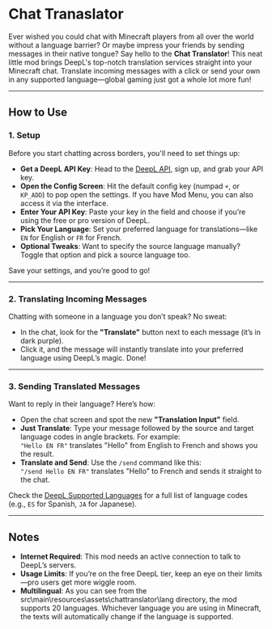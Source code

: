 # Chat Tranaslator

Ever wished you could chat with Minecraft players from all over the world without a language barrier? Or maybe impress your friends by sending messages in their native tongue? Say hello to the **Chat Translator**! This neat little mod brings DeepL's top-notch translation services straight into your Minecraft chat. Translate incoming messages with a click or send your own in any supported language—global gaming just got a whole lot more fun!

---

## How to Use

### 1. Setup
Before you start chatting across borders, you'll need to set things up:

- **Get a DeepL API Key**: Head to the [DeepL API](https://www.deepl.com/en/pro-api), sign up, and grab your API key.
- **Open the Config Screen**: Hit the default config key (numpad `+`, or `KP_ADD`) to pop open the settings. If you have Mod Menu, you can also access it via the interface.
- **Enter Your API Key**: Paste your key in the field and choose if you’re using the free or pro version of DeepL.
- **Pick Your Language**: Set your preferred language for translations—like `EN` for English or `FR` for French.
- **Optional Tweaks**: Want to specify the source language manually? Toggle that option and pick a source language too.

Save your settings, and you’re good to go!

---

### 2. Translating Incoming Messages
Chatting with someone in a language you don’t speak? No sweat:

- In the chat, look for the **"Translate"** button next to each message (it’s in dark purple).
- Click it, and the message will instantly translate into your preferred language using DeepL’s magic. Done!

---

### 3. Sending Translated Messages
Want to reply in their language? Here’s how:

- Open the chat screen and spot the new **"Translation Input"** field.
- **Just Translate**: Type your message followed by the source and target language codes in angle brackets. For example:  
  `"Hello EN FR"` translates "Hello" from English to French and shows you the result.
- **Translate and Send**: Use the `/send` command like this:  
  `"/send Hello EN FR"` translates "Hello" to French and sends it straight to the chat.

Check the [DeepL Supported Languages](https://developers.deepl.com/docs/getting-started/supported-languages) for a full list of language codes (e.g., `ES` for Spanish, `JA` for Japanese).

---

## Notes
- **Internet Required**: This mod needs an active connection to talk to DeepL’s servers.
- **Usage Limits**: If you’re on the free DeepL tier, keep an eye on their limits—pro users get more wiggle room.
- **Multilingual**: As you can see from the src\main\resources\assets\chattranslator\lang directory, the mod supports 20 languages. Whichever language you are using in Minecraft, the texts will automatically change if the language is supported.
